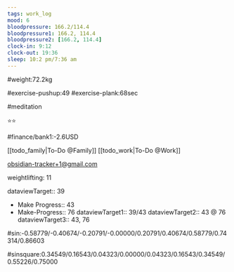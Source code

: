 ```yaml
---
tags: work_log
mood: 6
bloodpressure: 166.2/114.4
bloodpressure1: 166.2, 114.4
bloodpressure2: [166.2, 114.4]
clock-in: 9:12
clock-out: 19:36
sleep: 10:2 pm/7:36 am
---
```


#weight:72.2kg

#exercise-pushup:49
#exercise-plank:68sec

#meditation

⭐⭐


#finance/bank1:-2.6USD

[[todo_family|To-Do @Family]]
[[todo_work|To-Do @Work]]

obsidian-tracker+1@gmail.com

weightlifting: 11

dataviewTarget:: 39
- Make Progress:: 43
- Make-Progress:: 76
dataviewTarget1:: 39/43
dataviewTarget2:: 43 @ 76
dataviewTarget3:: 43, 76

#sin:-0.58779/-0.40674/-0.20791/-0.00000/0.20791/0.40674/0.58779/0.74314/0.86603

#sinsquare:0.34549/0.16543/0.04323/0.00000/0.04323/0.16543/0.34549/0.55226/0.75000

